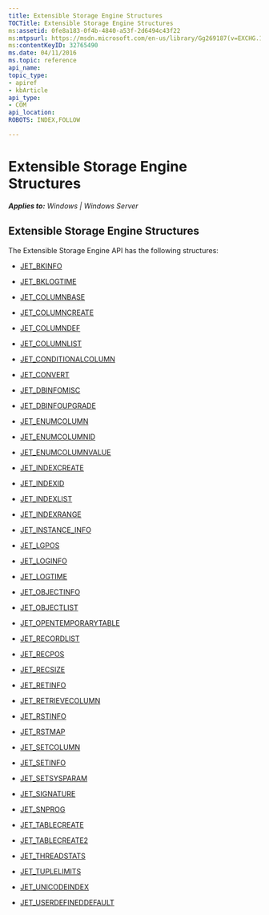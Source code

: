 ```yaml
---
title: Extensible Storage Engine Structures
TOCTitle: Extensible Storage Engine Structures
ms:assetid: 0fe8a183-0f4b-4840-a53f-2d6494c43f22
ms:mtpsurl: https://msdn.microsoft.com/en-us/library/Gg269187(v=EXCHG.10)
ms:contentKeyID: 32765490
ms.date: 04/11/2016
ms.topic: reference
api_name: 
topic_type: 
- apiref
- kbArticle
api_type: 
- COM
api_location: 
ROBOTS: INDEX,FOLLOW

---
```


# Extensible Storage Engine Structures


_**Applies to:** Windows | Windows Server_

## Extensible Storage Engine Structures

The Extensible Storage Engine API has the following structures:

  - [JET_BKINFO](gg294120\(v=exchg.10\).md)

<!-- end list -->

  - [JET_BKLOGTIME](gg269219\(v=exchg.10\).md)

<!-- end list -->

  - [JET_COLUMNBASE](gg269194\(v=exchg.10\).md)

<!-- end list -->

  - [JET_COLUMNCREATE](gg269252\(v=exchg.10\).md)

<!-- end list -->

  - [JET_COLUMNDEF](gg294130\(v=exchg.10\).md)

<!-- end list -->

  - [JET_COLUMNLIST](gg269228\(v=exchg.10\).md)

<!-- end list -->

  - [JET_CONDITIONALCOLUMN](gg269214\(v=exchg.10\).md)

<!-- end list -->

  - [JET_CONVERT](gg269220\(v=exchg.10\).md)

<!-- end list -->

  - [JET_DBINFOMISC](gg294147\(v=exchg.10\).md)

<!-- end list -->

  - [JET_DBINFOUPGRADE](gg294114\(v=exchg.10\).md)

<!-- end list -->

  - [JET_ENUMCOLUMN](gg294138\(v=exchg.10\).md)

<!-- end list -->

  - [JET_ENUMCOLUMNID](gg269251\(v=exchg.10\).md)

<!-- end list -->

  - [JET_ENUMCOLUMNVALUE](gg294052\(v=exchg.10\).md)

<!-- end list -->

  - [JET_INDEXCREATE](gg269186\(v=exchg.10\).md)

<!-- end list -->

  - [JET_INDEXID](gg269327\(v=exchg.10\).md)

<!-- end list -->

  - [JET_INDEXLIST](gg269185\(v=exchg.10\).md)

<!-- end list -->

  - [JET_INDEXRANGE](gg269335\(v=exchg.10\).md)

<!-- end list -->

  - [JET_INSTANCE_INFO](gg269331\(v=exchg.10\).md)

<!-- end list -->

  - [JET_LGPOS](gg294113\(v=exchg.10\).md)

<!-- end list -->

  - [JET_LOGINFO](gg294063\(v=exchg.10\).md)

<!-- end list -->

  - [JET_LOGTIME](gg294089\(v=exchg.10\).md)

<!-- end list -->

  - [JET_OBJECTINFO](gg269353\(v=exchg.10\).md)

<!-- end list -->

  - [JET_OBJECTLIST](gg269348\(v=exchg.10\).md)

<!-- end list -->

  - [JET_OPENTEMPORARYTABLE](gg269206\(v=exchg.10\).md)

<!-- end list -->

  - [JET_RECORDLIST](gg269287\(v=exchg.10\).md)

<!-- end list -->

  - [JET_RECPOS](gg269308\(v=exchg.10\).md)

<!-- end list -->

  - [JET_RECSIZE](gg294072\(v=exchg.10\).md)

<!-- end list -->

  - [JET_RETINFO](gg294049\(v=exchg.10\).md)

<!-- end list -->

  - [JET_RETRIEVECOLUMN](gg269334\(v=exchg.10\).md)

<!-- end list -->

  - [JET_RSTINFO](gg269216\(v=exchg.10\).md)

<!-- end list -->

  - [JET_RSTMAP](gg294077\(v=exchg.10\).md)

<!-- end list -->

  - [JET_SETCOLUMN](gg269233\(v=exchg.10\).md)

<!-- end list -->

  - [JET_SETINFO](gg294090\(v=exchg.10\).md)

<!-- end list -->

  - [JET_SETSYSPARAM](gg269230\(v=exchg.10\).md)

<!-- end list -->

  - [JET_SIGNATURE](gg269340\(v=exchg.10\).md)

<!-- end list -->

  - [JET_SNPROG](gg269328\(v=exchg.10\).md)

<!-- end list -->

  - [JET_TABLECREATE](gg294146\(v=exchg.10\).md)

<!-- end list -->

  - [JET_TABLECREATE2](gg269203\(v=exchg.10\).md)

<!-- end list -->

  - [JET_THREADSTATS](gg269227\(v=exchg.10\).md)

<!-- end list -->

  - [JET_TUPLELIMITS](gg269207\(v=exchg.10\).md)

<!-- end list -->

  - [JET_UNICODEINDEX](gg294097\(v=exchg.10\).md)

<!-- end list -->

  - [JET_USERDEFINEDDEFAULT](gg269200\(v=exchg.10\).md)

